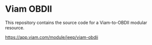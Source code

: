 # Viam OBDII

This repository contains the source code for a Viam-to-OBDII modular resource.

https://app.viam.com/module/jeep/viam-obdii